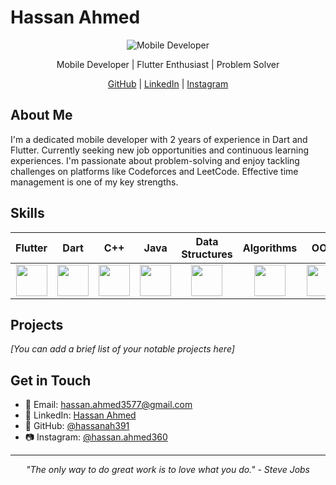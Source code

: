 


# Hassan Ahmed

<div align="center">
  
![Mobile Developer](https://media2.giphy.com/media/1wpaCOVdglMSYgjCum/giphy.gif?cid=ecf05e47jcvmvzul8o7phezhrfwlq5qwnkz0ol4upm7ts1rj&ep=v1_gifs_search&rid=giphy.gif&ct=g)

Mobile Developer | Flutter Enthusiast | Problem Solver

[GitHub](https://github.com/hassanah391) | [LinkedIn](https://www.linkedin.com/in/hassan-ahmed-77578b206) | [Instagram](https://www.instagram.com/hassan.ahmed360)

</div>

## About Me

I'm a dedicated mobile developer with 2 years of experience in Dart and Flutter. Currently seeking new job opportunities and continuous learning experiences. I'm passionate about problem-solving and enjoy tackling challenges on platforms like Codeforces and LeetCode. Effective time management is one of my key strengths.

## Skills

<div align="center">

| Flutter | Dart | C++ | Java | Data Structures | Algorithms | OOP | Git |
|:-------:|:----:|:---:|:----:|:---------------:|:----------:|:---:|:---:|
| <img src="https://cdn-images-1.medium.com/v2/resize:fit:1200/1*5-aoK8IBmXve5whBQM90GA.png" width="50"> | <img src="https://upload.wikimedia.org/wikipedia/commons/7/7e/Dart-logo.png" width="50"> | <img src="https://brandslogos.com/wp-content/uploads/thumbs/c-logo-vector.svg" width="50"> | <img src="https://static.vecteezy.com/system/resources/previews/022/100/686/original/java-logo-transparent-free-png.png" width="50"> | <img src="https://1.bp.blogspot.com/-kWxCvjwnSpk/YDC0Tr7_pFI/AAAAAAAABIg/zZBwUe4zH3wrjqGn5EFbHvM_YVp4dfePgCLcBGAsYHQ/s350/DS%2BLogo.png" width="50"> | <img src="https://as1.ftcdn.net/v2/jpg/02/07/93/48/1000_F_207934815_9SAvVsstsRsLte4WZJf5Z1d9j2DSdM8c.jpg" width="50"> | <img src="https://w7.pngwing.com/pngs/615/978/png-transparent-developer-development-object-oriented-programming-software-technology-icon.png" width="50"> | <img src="https://iconape.com/wp-content/png_logo_vector/git-icon.png" width="50"> |

</div>

## Projects

_[You can add a brief list of your notable projects here]_

## Get in Touch

- 📧 Email: hassan.ahmed3577@gmail.com
- 💼 LinkedIn: [Hassan Ahmed](https://www.linkedin.com/in/hassan-ahmed-77578b206)
- 🐙 GitHub: [@hassanah391](https://github.com/hassanah391)
- 📷 Instagram: [@hassan.ahmed360](https://www.instagram.com/hassan.ahmed360)

---

<div align="center">
  
*"The only way to do great work is to love what you do." - Steve Jobs*

</div>
